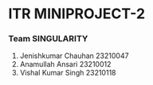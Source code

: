 # ITR MINIPROJECT-2
### Team SINGULARITY

1. Jenishkumar Chauhan     23210047    
2. Anamullah Ansari        23210012
3. Vishal Kumar Singh      23210118
